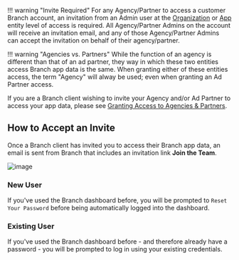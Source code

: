 !!! warning "Invite Required"
	For any Agency/Partner to access a customer Branch account, an invitation from an Admin user at the [Organization](/dashboard/organization-view/#adding-an-agency) or [App](/dashboard/app-view/#adding-an-agency) entity level of access is required. All Agency/Partner Admins on the account will receive an invitation email, and any of those Agency/Partner Admins can accept the invitation on behalf of their agency/partner.

!!! warning "Agencies vs. Partners"
	While the function of an agency is different than that of an ad partner, they way in which these two entities access Branch app data is the same.  When granting either of these entities access, the term "Agency" will alway be used; even when granting an Ad Partner access.

If you are a Branch client wishing to invite your Agency and/or Ad Partner to access your app data, please see [Granting Access to Agencies & Partners](/dashboard/granting-access-to-agencies-partners/).

## How to Accept an Invite

Once a Branch client has invited you to access their Branch app data, an email is sent from Branch that includes an invitation link **Join the Team**.

![image](/_assets/img/pages/dashboard/invite.png)

### New User

If you've used the Branch dashboard before, you will be prompted to `Reset Your Password` before being automatically logged into the dashboard.

### Existing User

If you've used the Branch dashboard before - and therefore already have a password - you will be prompted to log in using your existing credentials.
